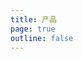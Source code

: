```yaml
---
title: 产品
page: true
outline: false
---
```


<script setup>
import AllProducts from '../AllProducts.vue'
</script>

<AllProducts category="止回阀,配件" />
